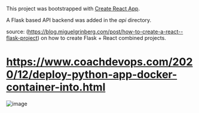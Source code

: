 This project was bootstrapped with [Create React App](https://github.com/facebook/create-react-app).

A Flask based API backend was added in the *api* directory.

source: (https://blog.miguelgrinberg.com/post/how-to-create-a-react--flask-project) on how to create Flask + React combined projects.

# https://www.coachdevops.com/2020/12/deploy-python-app-docker-container-into.html


![image](https://user-images.githubusercontent.com/59709429/146659992-3338a336-0eba-41bd-bdb4-d116becba65a.png)
